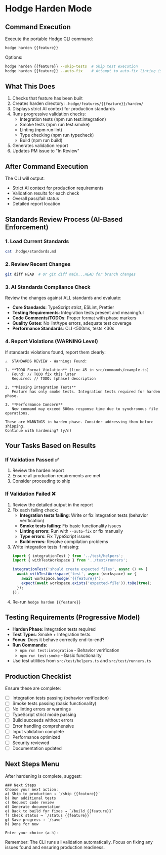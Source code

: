 # Hodge Harden Mode

## Command Execution
Execute the portable Hodge CLI command:
```bash
hodge harden {{feature}}
```

Options:
```bash
hodge harden {{feature}} --skip-tests  # Skip test execution
hodge harden {{feature}} --auto-fix    # Attempt to auto-fix linting issues
```

## What This Does
1. Checks that feature has been built
2. Creates harden directory: `.hodge/features/{{feature}}/harden/`
3. Displays strict AI context for production standards
4. Runs progressive validation checks:
   - Integration tests (npm run test:integration)
   - Smoke tests (npm run test:smoke)
   - Linting (npm run lint)
   - Type checking (npm run typecheck)
   - Build (npm run build)
5. Generates validation report
6. Updates PM issue to "In Review"

## After Command Execution
The CLI will output:
- Strict AI context for production requirements
- Validation results for each check
- Overall pass/fail status
- Detailed report location

## Standards Review Process (AI-Based Enforcement)

### 1. Load Current Standards
```bash
cat .hodge/standards.md
```

### 2. Review Recent Changes
```bash
git diff HEAD  # Or git diff main...HEAD for branch changes
```

### 3. AI Standards Compliance Check
Review the changes against ALL standards and evaluate:
- **Core Standards**: TypeScript strict, ESLint, Prettier
- **Testing Requirements**: Integration tests present and meaningful
- **Code Comments/TODOs**: Proper format with phase markers
- **Quality Gates**: No lint/type errors, adequate test coverage
- **Performance Standards**: CLI <500ms, tests <30s

### 4. Report Violations (WARNING Level)
If standards violations found, report them clearly:
```
⚠️  STANDARDS REVIEW - Warnings Found:

1. **TODO Format Violation** (line 45 in src/commands/example.ts)
   Found: // TODO fix this later
   Required: // TODO: [phase] description

2. **Missing Integration Tests**
   Feature has only smoke tests. Integration tests required for harden phase.

3. **Performance Concern**
   New command may exceed 500ms response time due to synchronous file operations.

These are WARNINGS in harden phase. Consider addressing them before shipping.
Continue with hardening? (y/n)
```

## Your Tasks Based on Results

### If Validation Passed ✅
1. Review the harden report
2. Ensure all production requirements are met
3. Consider proceeding to ship

### If Validation Failed ❌
1. Review the detailed output in the report
2. Fix each failing check:
   - **Integration tests failing**: Write or fix integration tests (behavior verification)
   - **Smoke tests failing**: Fix basic functionality issues
   - **Linting errors**: Run with `--auto-fix` or fix manually
   - **Type errors**: Fix TypeScript issues
   - **Build errors**: Resolve compilation problems
3. Write integration tests if missing:
   ```typescript
   import { integrationTest } from '../test/helpers';
   import { withTestWorkspace } from '../test/runners';

   integrationTest('should create expected files', async () => {
     await withTestWorkspace('test', async (workspace) => {
       await workspace.hodge('{{feature}}');
       expect(await workspace.exists('expected-file')).toBe(true);
     });
   });
   ```
4. Re-run `hodge harden {{feature}}`

## Testing Requirements (Progressive Model)
- **Harden Phase**: Integration tests required
- **Test Types**: Smoke + Integration tests
- **Focus**: Does it behave correctly end-to-end?
- **Run Commands**:
  - `npm run test:integration` - Behavior verification
  - `npm run test:smoke` - Basic functionality
- Use test utilities from `src/test/helpers.ts` and `src/test/runners.ts`

## Production Checklist
Ensure these are complete:
- [ ] Integration tests passing (behavior verification)
- [ ] Smoke tests passing (basic functionality)
- [ ] No linting errors or warnings
- [ ] TypeScript strict mode passing
- [ ] Build succeeds without errors
- [ ] Error handling comprehensive
- [ ] Input validation complete
- [ ] Performance optimized
- [ ] Security reviewed
- [ ] Documentation updated

## Next Steps Menu
After hardening is complete, suggest:
```
### Next Steps
Choose your next action:
a) Ship to production → `/ship {{feature}}`
b) Run additional tests
c) Request code review
d) Generate documentation
e) Back to build for fixes → `/build {{feature}}`
f) Check status → `/status {{feature}}`
g) Save progress → `/save`
h) Done for now

Enter your choice (a-h):
```

Remember: The CLI runs all validation automatically. Focus on fixing any issues found and ensuring production readiness.